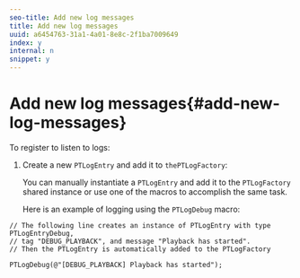 ```yaml
---
seo-title: Add new log messages
title: Add new log messages
uuid: a6454763-31a1-4a01-8e8c-2f1ba7009649
index: y
internal: n
snippet: y
---
```


# Add new log messages{#add-new-log-messages}

 To register to listen to logs: 
1. Create a new `PTLogEntry` and add it to `thePTLogFactory`:

   You can manually instantiate a `PTLogEntry` and add it to the `PTLogFactory` shared instance or use one of the macros to accomplish the same task.

   Here is an example of logging using the `PTLogDebug` macro:

<a id="example_F014436E1686468F941F4EBD1A21B18E"></a>

```
// The following line creates an instance of PTLogEntry with type PTLogEntryDebug, 
// tag "DEBUG_PLAYBACK", and message "Playback has started". 
// Then the PTLogEntry is automatically added to the PTLogFactory  
 
PTLogDebug(@"[DEBUG_PLAYBACK] Playback has started");
```

